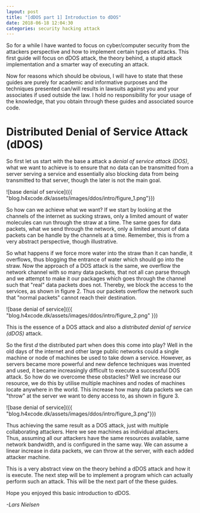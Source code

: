 ```yaml
---
layout: post
title: "[dDOS part 1] Introduction to dDOS"
date: 2018-06-18 12:04:30
categories: security hacking attack
---
```


So for a while I have wanted to focus on cyber/computer security from the attackers
perspective and how to implement certain types of attacks. This first guide will focus
on dDOS attack, the theory behind, a stupid attack implementation and a smarter way of
executing an attack.

Now for reasons which should be obvious, I will have to state that these guides are
purely for academic and informative purposes and the techniques presented can/will
results in lawsuits against you and your associates if used outside the law. I hold
no responsibility for your usage of the knowledge, that you obtain through these guides
and associated source code.

# Distributed Denial of Service Attack (dDOS)

So first let us start with the base a attack a _denial of service attack (DOS)_, what we want
to achieve is to ensure that no data can be transmitted from a server serving a service
and essentially also blocking data from being transmitted to that server, though the later
is not the main goal.

![base denial of service]({{ "blog.h4xcode.dk/assets/images/ddos/intro/figure_1.png"}})

So how can we achieve what we want? If we start by looking at the channels of the internet
as sucking straws, only a limited amount of water molecules can run through the straw at
a time. The same goes for data packets, what we send through the network, only a limited amount
of data packets can be handle by the channels at a time. Remember, this is from a very abstract
perspective, though illustrative.

So what happens if we force more water into the straw than it can handle, it overflows, thus
blogging the entrance of water which should go into the straw. Now the approach of a DOS attack
is the same, we overflow the network channel with so many data packets, that not all can parse
through and we attempt to make it our packages which goes through the channel such that "real"
data packets does not. Thereby, we block the access to the services, as shown in figure 2. Thus
our packets overflow the network such that "normal packets" cannot reach their destination.

![base denial of service]({{ "blog.h4xcode.dk/assets/images/ddos/intro/figure_2.png" }})

This is the essence of a DOS attack and also a _distributed denial of service (dDOS)_ attack.

So the first _d_ the distributed part when does this come into play? Well in the old days of the
internet and other large public networks could a single machine or node of machines be used to
take down a service. However, as servers became more powerful and new defence techniques was invented
and used, it became increasingly difficult to execute a successful DOS attack. So how do we overcome
these obstacles? Well we increase our resource, we do this by utilise multiple machines and nodes
of machines locate anywhere in the world. This increase how many data packets we can "throw" at
the server we want to deny access to, as shown in figure 3.

![base denial of service]({{ "blog.h4xcode.dk/assets/images/ddos/intro/figure_3.png"}})

Thus achieving the same result as a DOS attack, just with multiple collaborating attackers. Here we see
machines as individual attackers. Thus, assuming all our attackers have the same resources available, same
network bandwidth, and is configured in the same way. We can assume a linear increase in data packets, we can
throw at the server, with each added attacker machine.

This is a very abstract view on the theory behind a dDOS attack and how it is execute. The next step will be to
implement a program which can actually perform such an attack. This will be the next part of the these guides.

Hope you enjoyed this basic introduction to dDOS.

_-Lars Nielsen_
